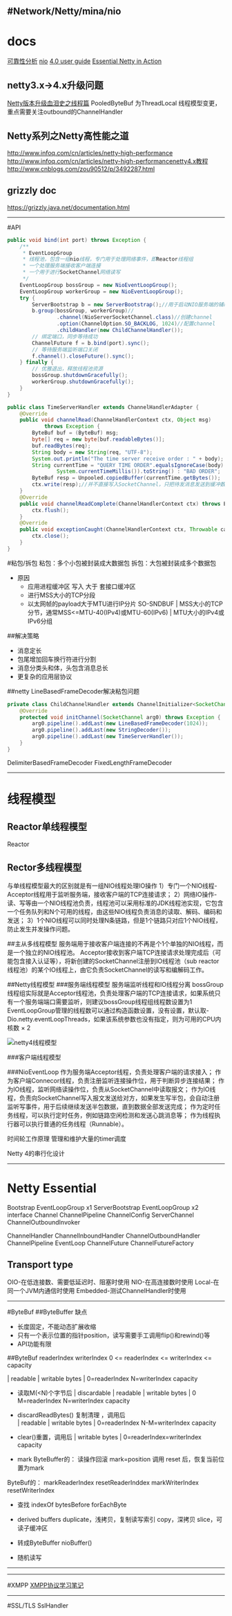 #Network/Netty/mina/nio
---
# docs
[可靠性分析](http://www.infoq.com/cn/articles/netty-reliability)
[nio](https://www.gitbook.com/book/lukangping/java-nio/details)
[4.0 user guide](https://github.com/waylau/netty-4-user-guide)
[Essential Netty in Action](https://www.gitbook.com/book/waylau/essential-netty-in-action/details)

## netty3.x->4.x升级问题
[Netty版本升级血泪史之线程篇](http://www.infoq.com/cn/articles/netty-version-upgrade-history-thread-part)
PooledByteBuf 为ThreadLocal
线程模型变更，重点需要关注outbound的ChannelHandler

## Netty系列之Netty高性能之道
http://www.infoq.com/cn/articles/netty-high-performance
http://www.infoq.com/cn/articles/netty-high-performancenetty4.x教程
http://www.cnblogs.com/zou90512/p/3492287.html

## grizzly doc
https://grizzly.java.net/documentation.html


---
#API
```java
public void bind(int port) throws Exception {
    /**
     * EventLoopGroup
     * 线程池，包含一组nio线程，专门用于处理网络事件，即Reactor线程组
     * 一个处理服务端接收客户端连接
     * 一个用于进行SocketChannel网络读写
     */
    EventLoopGroup bossGroup = new NioEventLoopGroup();
    EventLoopGroup workerGroup = new NioEventLoopGroup();
    try {
        ServerBootstrap b = new ServerBootstrap();//用于启动NIO服务端的辅助启动类
        b.group(bossGroup, workerGroup)//
                .channel(NioServerSocketChannel.class)//创建channel
                .option(ChannelOption.SO_BACKLOG, 1024)//配置channel
                .childHandler(new ChildChannelHandler());
        // 绑定端口，同步等待成功
        ChannelFuture f = b.bind(port).sync();
        // 等待服务端监听端口关闭
        f.channel().closeFuture().sync();
    } finally {
        // 优雅退出，释放线程池资源
        bossGroup.shutdownGracefully();
        workerGroup.shutdownGracefully();
    }
}
```
```java
public class TimeServerHandler extends ChannelHandlerAdapter {
    @Override
    public void channelRead(ChannelHandlerContext ctx, Object msg)
            throws Exception {
        ByteBuf buf = (ByteBuf) msg;
        byte[] req = new byte[buf.readableBytes()];
        buf.readBytes(req);
        String body = new String(req, "UTF-8");
        System.out.println("The time server receive order : " + body);
        String currentTime = "QUERY TIME ORDER".equalsIgnoreCase(body) ? new java.util.Date(
                System.currentTimeMillis()).toString() : "BAD ORDER";
        ByteBuf resp = Unpooled.copiedBuffer(currentTime.getBytes());
        ctx.write(resp);//并不直接写入SocketChannel，只把待发消息发送到缓冲数组中，再通过调用flush方法将发送缓冲区中的消息全部写到SocketChannel中
    }
    @Override
    public void channelReadComplete(ChannelHandlerContext ctx) throws Exceptio{
        ctx.flush();
    }
    @Override
    public void exceptionCaught(ChannelHandlerContext ctx, Throwable cause) {
        ctx.close();
    }
}
```

#粘包/拆包
粘包：多个小包被封装成大数据包
拆包：大包被封装成多个数据包
* 原因
    - 应用进程缓冲区 写入 大于 套接口缓冲区
    - 进行MSS大小的TCP分段
    - 以太网帧的payload大于MTU进行IP分片
SO-SNDBUF
|
MSS大小的TCP分节，通常MSS<=MTU-40(IPv4)或MTU-60(IPv6)
|
MTU大小的IPv4或IPv6分组

##解决策略
* 消息定长
* 包尾增加回车换行符进行分割
* 消息分类头和体，头包含消息总长
* 更复杂的应用层协议

##netty
LineBasedFrameDecoder解决粘包问题
```java
private class ChildChannelHandler extends ChannelInitializer<SocketChannel> {
    @Override
    protected void initChannel(SocketChannel arg0) throws Exception {
        arg0.pipeline().addLast(new LineBasedFrameDecoder(1024));
        arg0.pipeline().addLast(new StringDecoder());
        arg0.pipeline().addLast(new TimeServerHandler());
    }
}
```


DelimiterBasedFrameDecoder
FixedLengthFrameDecoder




---
# 线程模型


## Reactor单线程模型
Reactor

## Rector多线程模型
与单线程模型最大的区别就是有一组NIO线程处理IO操作
1）专门一个NIO线程-Acceptor线程用于监听服务端，接收客户端的TCP连接请求；
2）网络IO操作-读、写等由一个NIO线程池负责，线程池可以采用标准的JDK线程池实现，它包含一个任务队列和N个可用的线程，由这些NIO线程负责消息的读取、解码、编码和发送；
3）1个NIO线程可以同时处理N条链路，但是1个链路只对应1个NIO线程，防止发生并发操作问题。

##主从多线程模型
服务端用于接收客户端连接的不再是个1个单独的NIO线程，而是一个独立的NIO线程池。
Acceptor接收到客户端TCP连接请求处理完成后（可能包含接入认证等），将新创建的SocketChannel注册到IO线程池（sub reactor线程池）的某个IO线程上，由它负责SocketChannel的读写和编解码工作。

##Netty线程模型
###服务端线程模型
服务端监听线程和IO线程分离
bossGroup线程组实际就是Acceptor线程池，负责处理客户端的TCP连接请求，如果系统只有一个服务端端口需要监听，则建议bossGroup线程组线程数设置为1
EventLoopGroup管理的线程数可以通过构造函数设置，没有设置，默认取-Dio.netty.eventLoopThreads，如果该系统参数也没有指定，则为可用的CPU内核数 × 2

![netty4线程模型](../img/netty4-thread.png)


###客户端线程模型

###NioEventLoop
作为服务端Acceptor线程，负责处理客户端的请求接入；
作为客户端Connecor线程，负责注册监听连接操作位，用于判断异步连接结果；
作为IO线程，监听网络读操作位，负责从SocketChannel中读取报文；
作为IO线程，负责向SocketChannel写入报文发送给对方，如果发生写半包，会自动注册监听写事件，用于后续继续发送半包数据，直到数据全部发送完成；
作为定时任务线程，可以执行定时任务，例如链路空闲检测和发送心跳消息等；
作为线程执行器可以执行普通的任务线程（Runnable）。



时间轮工作原理
管理和维护大量的timer调度


Netty 4的串行化设计


---
# Netty Essential
Bootstrap
    EventLoopGroup x1
ServerBootstrap
    EventLoopGroup x2
interface Channel
    ChannelPipeline
    ChannelConfig
    ServerChannel
    ChannelOutboundInvoker
    
ChannelHandler
    ChannelInboundHandler
    ChannelOutboundHandler
ChannelPipeline
EventLoop
ChannelFuture
    ChannelFutureFactory


## Transport type
OIO-在低连接数、需要低延迟时、阻塞时使用
NIO-在高连接数时使用
Local-在同一个JVM内通信时使用
Embedded-测试ChannelHandler时使用





----
#ByteBuf
##ByteBuffer
缺点
* 长度固定，不能动态扩展收缩
* 只有一个表示位置的指针position，读写需要手工调用flip()和rewind()等
* API功能有限

##ByteBuf readerIndex writerIndex 
0 <= readerIndex <= writerIndex <= capacity

|      readable                 |   writable bytes      |
0=readerIndex                N=writerIndex           capacity

* 读取M(<N)个字节后
| discardable  | readable       |   writable bytes      |
0             M=readerIndex    N=writerIndex         capacity

* discardReadBytes() 复制清理 ，调用后      
| readable     |   writable bytes                       |
0=readerIndex  N-M=writerIndex                       capacity

* clear()重置，调用后
|   writable bytes                                      |
0=readerIndex=writerIndex                            capacity

* mark
ByteBuffer的：
读操作回滚
mark=position
调用 reset 后，恢复当前位置为mark

ByteBuf的：
markReaderIndex
resetReaderInddex
markWriterIndex
resetWriterIndex

* 查找
indexOf
bytesBefore
forEachByte

* derived buffers
duplicate，浅拷贝，复制读写索引
copy，深拷贝
slice，可读子缓冲区

* 转成ByteBuffer
nioBuffer()

* 随机读写

---

---
#XMPP
[XMPP协议学习笔记](http://topmanopensource.iteye.com/blog/1607638)




---
#SSL/TLS
SslHandler







